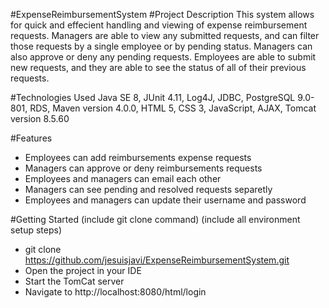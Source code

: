 #ExpenseReimbursementSystem
#Project Description
This system allows for quick and effecient handling and viewing of expense reimbursement requests. Managers are able to view any submitted requests, and can filter those requests by a single employee or by pending status. Managers can also approve or deny any pending requests. Employees are able to submit new requests, and they are able to see the status of all of their previous requests.

#Technologies Used
Java SE 8, JUnit 4.11, Log4J, JDBC, PostgreSQL 9.0-801, RDS, Maven version 4.0.0, HTML 5, CSS 3, JavaScript, AJAX, Tomcat version 8.5.60

#Features
* Employees can add reimbursements expense requests
* Managers can approve or deny reimbursements requests
* Employees and managers can email each other
* Managers can see pending and resolved requests separetly
* Employees and managers can update their username and password

#Getting Started
(include git clone command) (include all environment setup steps)

* git clone https://github.com/jesuisjavi/ExpenseReimbursementSystem.git
* Open the project in your IDE
* Start the TomCat server
* Navigate to http://localhost:8080/html/login
